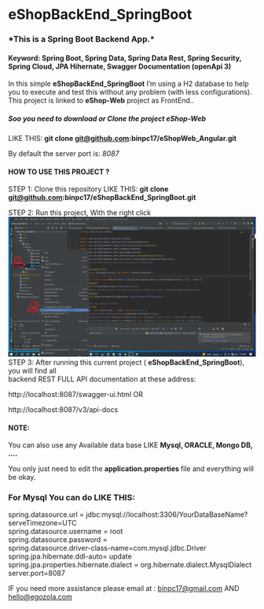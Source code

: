 # eShopBackEnd_SpringBoot

<h3>*This is a Spring Boot Backend App.* </h3>

<h4>Keyword: Spring Boot, Spring Data, Spring Data Rest, Spring Security, Spring Cloud, JPA Hihernate, Swagger Documentation (openApi 3)</h4>

In this simple <strong>eShopBackEnd_SpringBoot</strong> I’m using a H2 database to help you to execute and test this without any problem (with less configurations).
This project is linked to <strong>eShop-Web</strong> project as FrontEnd.. <h5>Soo you need to download or Clone the project eShop-Web </h5> LIKE THIS: <strong> git clone git@github.com:binpc17/eShopWeb_Angular.git</strong>

By default the server port is: <em>8087</em>
<h4>HOW TO USE THIS PROJECT ? </h4>

STEP 1: Clone this repository LIKE THIS: <strong>git clone git@github.com:binpc17/eShopBackEnd_SpringBoot.git</strong><br>

STEP 2:  Run this project, With the right click <br>
<img src="https://github.com/binpc17/eShopBackEnd_SpringBoot/blob/main/HowToRunTheBackend.png" alt="HowToRunTheBackend">
STEP 3: After running this current project ( <strong>eShopBackEnd_SpringBoot</strong>), you will find all  
backend REST FULL API documentation at these address:

http://localhost:8087/swagger-ui.html  OR 

http://localhost:8087/v3/api-docs  

<h4>NOTE:</h4> 
You can also use any Available data base LIKE <strong>Mysql, ORACLE, Mongo DB, ….</strong> 

You only just need to edit the <strong>application.properties </strong> file and everything will be okay.

<h3>For Mysql You can do LIKE THIS: </h3>

spring.datasource.url = jdbc:mysql://localhost:3306/YourDataBaseName?serveTimezone=UTC <br>
spring.datasource.username = root <br>
spring.datasource.password = <br>
spring.datasource.driver-class-name=com.mysql.jdbc.Driver <br>
spring.jpa.hibernate.ddl-auto= update <br>
spring.jpa.properties.hibernate.dialect = org.hibernate.dialect.MysqlDialect <br>
server.port=8087 <br>

IF you need more assistance please email at : binpc17@gmail.com AND hello@egozola.com
